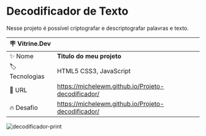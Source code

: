 # Decodificador de Texto

Nesse projeto é possível criptografar e descriptografar palavras e texto.

| :placard: Vitrine.Dev |     |
| -------------  | --- |
| :sparkles: Nome        | **Titulo do meu projeto**
| :label: Tecnologias | HTML5 CSS3, JavaScript
| :rocket: URL         | https://michelewm.github.io/Projeto-decodificador/
| :fire: Desafio     | https://michelewm.github.io/Projeto-decodificador/

<!-- Inserir imagem com a #vitrinedev ao final do link -->
![decodificador-print](https://user-images.githubusercontent.com/103668178/191300074-e3ffd83c-3c4c-4c2a-a13c-bde978a3da1c.png#vitrinedev)

## 

